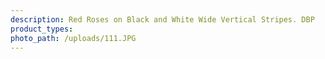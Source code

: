 ```yaml
---
description: Red Roses on Black and White Wide Vertical Stripes. DBP
product_types:
photo_path: /uploads/111.JPG
---
```


